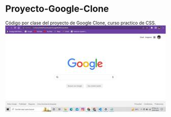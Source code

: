 # Proyecto-Google-Clone
Código por clase del proyecto de Google Clone, curso practico de CSS.
![alt text](https://github.com/scarlettarias/Proyecto-Google-Clone/blob/master/PROYECTO%20GOOGLE%20CLONE%20SCAR.jpeg?raw=true)
